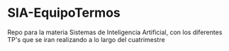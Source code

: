 # SIA-EquipoTermos
Repo para la materia Sistemas de Inteligencia Artificial, con los diferentes TP's que se iran realizando a lo largo del cuatrimestre

